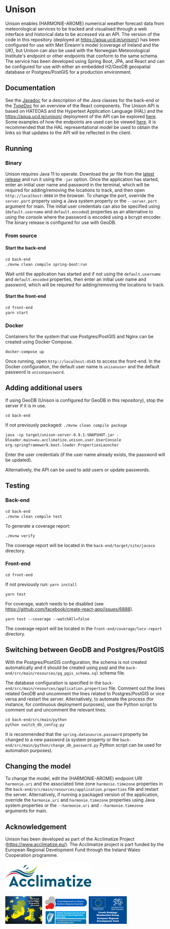 # Unison
Unison enables (HARMONIE-AROME) numerical weather forecast data from meteorological services to be tracked and visualised through a web interface and historical data to be accessed via an API. The version of the code in this repository (deployed at https://aqua.ucd.ie/unison/) has been configured for use with Met Éireann's model (coverage of Ireland and the UK), but Unison can also be used with the Norwegian Meteorological Institute's endpoint or other endpoints that conform to the same schema. The service has been developed using Spring Boot, JPA, and React and can be configured for use with either an embedded H2/GeoDB geospatial database or Postgres/PostGIS for a production environment.

## Documentation
See the [Javadoc](https://conormuldoon.github.io/unison/docs/back-end/) for a description of the Java classes for the back-end or the [TypeDoc](https://conormuldoon.github.io/unison/docs/front-end/modules.html) for an overview of the React components. The Unison API is based on HATEOAS and the Hypertext Application Language (HAL) and the https://aqua.ucd.ie/unison/ deployment of the API can be explored [here](https://aqua.ucd.ie/unison/explorer#hkey0=Accept&hval0=application/hal+json&uri=https://aqua.ucd.ie/unison/). Some examples of how the endpoints are used can be viewed [here](https://documenter.getpostman.com/view/3155829/SVtWvmRS). It is recommended that the HAL representational model be used to obtain the links so that updates to the API will be reflected in the client.

## Running

### Binary
Unison requires Java 11 to operate. Download the jar file from the [latest release](https://github.com/conormuldoon/unison/releases/latest/) and run it using the `-jar` option. Once the application has started, enter an initial user name and password in the terminal, which will be required for adding/removing the locations to track, and then open `http://localhost:8080` in the browser. To change the port, override the `server.port` property using a Java system property or the `--server.port` argument for main. The initial user credentials can also be specified using (`default.username` and `default.encoded`) properties as an alternative to using the console where the password is encoded using a bcrypt encoder. The binary release is configured for use with GeoDB.

### From source

#### Start the back-end

```
cd back-end
./mvnw clean compile spring-boot:run
```
Wait until the application has started and if not using the `default.username` and `default.encoded` properties, then enter an initial user name and password, which will be required for adding/removing the locations to track.

#### Start the front-end

```
cd front-end
yarn start
```

### Docker

Containers for the system that use Postgres/PostGIS and Nginx can be created using Docker Compose.
```
docker-compose up
```
Once running, open `http://localhost:4545` to access the front-end. In the Docker configuration, the default user name is `unisonuser` and the default password is `unisonpassword`.

## Adding additional users

If using GeoDB (Unison is configured for GeoDB in this repository), stop the server if it is in use.
```
cd back-end
```
If not previously packaged: `./mvnw clean compile package`
```
java -cp target/unison-server-0.9.1-SNAPSHOT.jar -Dloader.main=eu.acclimatize.unison.user.UserConsole org.springframework.boot.loader.PropertiesLauncher
```

Enter the user credentials (if the user name already exists, the password will be updated).

Alternatively, the API can be used to add users or update passwords.

## Testing

### Back-end 
```
cd back-end
./mvnw clean compile test
```
To generate a coverage report:
```
./mvnw verify
```
The coverage report will be located in the `back-end/target/site/jacoco` directory.

### Front-end
```
cd front-end
```
If not previously run: `yarn install`
```
yarn test
```
For coverage, watch needs to be disabled (see https://github.com/facebook/create-react-app/issues/6888).
```
yarn test --coverage --watchAll=false
```
The coverage report will be located in the `front-end/coverage/locv-report` directory.

## Switching between GeoDB and Postgres/PostGIS

With the Postgres/PostGIS configuration, the schema is not created automatically and it should be created using psql and the `back-end/src/main/resources/pg_pgis_schema.sql` schema file.

The database configuration is specified in the `back-end/src/main/resources/application.properties` file. Comment out the lines related GeoDB and uncomment the lines related to Postgres/PostGIS or vice versa and restart the server. Alternatively, to automate the process (for instance, for continuous deployment purposes), use the Python script to comment out and uncomment the relevant lines:
```
cd back-end/src/main/python
python switch_db_config.py
```

It is recommended that the `spring.datasource.password` property be changed to a new password (a system property or the `back-end/src/main/python/change_db_password.py` Python script can be used for automation purposes). 

## Changing the model

To change the model, edit the (HARMONIE-AROME) endpoint URI `harmonie.uri` and the associated time zone `harmonie.timezone` properties in the `back-end/src/main/resources/application.properties` file and restart the server. Alternatively, if running a packaged version of the application, override the `harmonie.uri` and `harmonie.timezone` properties using Java system properties or the `--harmonie.uri` and `--harmonie.timezone` arguments for main.

## Acknowledgement
Unison has been developed as part of the Acclimatize Project (https://www.acclimatize.eu/). The Acclimatize project is part funded by the European Regional Development Fund through the Ireland Wales Cooperation programme.

![Acclimatize logo](https://raw.githubusercontent.com/conormuldoon/unison/master/front-end/src/Acclimatize-Logo.png) 

![Partners logo](https://github.com/conormuldoon/unison/blob/master/front-end/src/partners-logos.jpg?raw=true)

